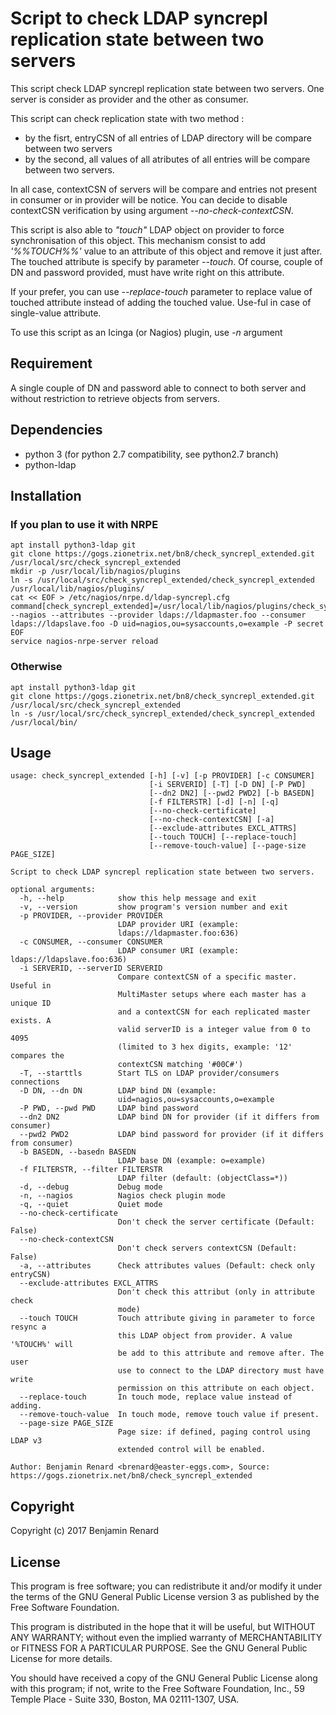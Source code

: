 # Script to check LDAP syncrepl replication state between two servers

This script check LDAP syncrepl replication state between two servers.
One server is consider as provider and the other as consumer.

This script can check replication state with two method :

- by the fisrt, entryCSN of all entries of LDAP directory will be compare between two servers
- by the second, all values of all atributes of all entries will be compare between two servers.

In all case, contextCSN of servers will be compare and entries not present in consumer or in provider will be notice. You can decide to disable contextCSN verification by using argument _--no-check-contextCSN_.

This script is also able to _"touch"_ LDAP object on provider to force synchronisation of this object. This mechanism consist to add _'%%TOUCH%%'_ value to an attribute of this object and remove it just after. The
touched attribute is specify by parameter _--touch_. Of course, couple of DN and password provided, must have write right on this attribute.

If your prefer, you can use _--replace-touch_ parameter to replace value of touched attribute instead of adding the touched value. Use-ful in case of single-value attribute.

To use this script as an Icinga (or Nagios) plugin, use _-n_ argument

## Requirement

A single couple of DN and password able to connect to both server and without restriction to retrieve objects from servers.

## Dependencies

- python 3 (for python 2.7 compatibility, see python2.7 branch)
- python-ldap

## Installation

### If you plan to use it with NRPE

```
apt install python3-ldap git
git clone https://gogs.zionetrix.net/bn8/check_syncrepl_extended.git /usr/local/src/check_syncrepl_extended
mkdir -p /usr/local/lib/nagios/plugins
ln -s /usr/local/src/check_syncrepl_extended/check_syncrepl_extended /usr/local/lib/nagios/plugins/
cat << EOF > /etc/nagios/nrpe.d/ldap-syncrepl.cfg
command[check_syncrepl_extended]=/usr/local/lib/nagios/plugins/check_syncrepl_extended --nagios --attributes --provider ldaps://ldapmaster.foo --consumer ldaps://ldapslave.foo -D uid=nagios,ou=sysaccounts,o=example -P secret
EOF
service nagios-nrpe-server reload
```

### Otherwise

```
apt install python3-ldap git
git clone https://gogs.zionetrix.net/bn8/check_syncrepl_extended.git /usr/local/src/check_syncrepl_extended
ln -s /usr/local/src/check_syncrepl_extended/check_syncrepl_extended /usr/local/bin/
```

## Usage

```
usage: check_syncrepl_extended [-h] [-v] [-p PROVIDER] [-c CONSUMER]
                               [-i SERVERID] [-T] [-D DN] [-P PWD]
                               [--dn2 DN2] [--pwd2 PWD2] [-b BASEDN]
                               [-f FILTERSTR] [-d] [-n] [-q]
                               [--no-check-certificate]
                               [--no-check-contextCSN] [-a]
                               [--exclude-attributes EXCL_ATTRS]
                               [--touch TOUCH] [--replace-touch]
                               [--remove-touch-value] [--page-size PAGE_SIZE]

Script to check LDAP syncrepl replication state between two servers.

optional arguments:
  -h, --help            show this help message and exit
  -v, --version         show program's version number and exit
  -p PROVIDER, --provider PROVIDER
                        LDAP provider URI (example:
                        ldaps://ldapmaster.foo:636)
  -c CONSUMER, --consumer CONSUMER
                        LDAP consumer URI (example: ldaps://ldapslave.foo:636)
  -i SERVERID, --serverID SERVERID
                        Compare contextCSN of a specific master. Useful in
                        MultiMaster setups where each master has a unique ID
                        and a contextCSN for each replicated master exists. A
                        valid serverID is a integer value from 0 to 4095
                        (limited to 3 hex digits, example: '12' compares the
                        contextCSN matching '#00C#')
  -T, --starttls        Start TLS on LDAP provider/consumers connections
  -D DN, --dn DN        LDAP bind DN (example:
                        uid=nagios,ou=sysaccounts,o=example
  -P PWD, --pwd PWD     LDAP bind password
  --dn2 DN2             LDAP bind DN for provider (if it differs from consumer)
  --pwd2 PWD2           LDAP bind password for provider (if it differs from consumer)
  -b BASEDN, --basedn BASEDN
                        LDAP base DN (example: o=example)
  -f FILTERSTR, --filter FILTERSTR
                        LDAP filter (default: (objectClass=*))
  -d, --debug           Debug mode
  -n, --nagios          Nagios check plugin mode
  -q, --quiet           Quiet mode
  --no-check-certificate
                        Don't check the server certificate (Default: False)
  --no-check-contextCSN
                        Don't check servers contextCSN (Default: False)
  -a, --attributes      Check attributes values (Default: check only entryCSN)
  --exclude-attributes EXCL_ATTRS
                        Don't check this attribut (only in attribute check
                        mode)
  --touch TOUCH         Touch attribute giving in parameter to force resync a
                        this LDAP object from provider. A value '%TOUCH%' will
                        be add to this attribute and remove after. The user
                        use to connect to the LDAP directory must have write
                        permission on this attribute on each object.
  --replace-touch       In touch mode, replace value instead of adding.
  --remove-touch-value  In touch mode, remove touch value if present.
  --page-size PAGE_SIZE
                        Page size: if defined, paging control using LDAP v3
                        extended control will be enabled.

Author: Benjamin Renard <brenard@easter-eggs.com>, Source:
https://gogs.zionetrix.net/bn8/check_syncrepl_extended
```

## Copyright

Copyright (c) 2017 Benjamin Renard

## License

This program is free software; you can redistribute it and/or modify it under the terms of the GNU General Public License version 3 as published by the Free Software Foundation.

This program is distributed in the hope that it will be useful, but WITHOUT ANY WARRANTY; without even the implied warranty of MERCHANTABILITY or FITNESS FOR A PARTICULAR PURPOSE. See the GNU General Public License for more details.

You should have received a copy of the GNU General Public License along with this program; if not, write to the Free Software Foundation, Inc., 59 Temple Place - Suite 330, Boston, MA 02111-1307, USA.
